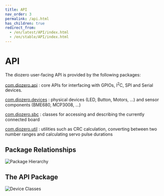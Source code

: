 ```yaml
---
title: API
nav_order: 3
permalink: /api.html
has_children: true
redirect_from:
  - /en/latest/API/index.html
  - /en/stable/API/index.html
---
```


# API

The diozero user-facing API is provided by the following packages:

[com.diozero.api](https://www.javadoc.io/doc/com.diozero/diozero-core/latest/com/diozero/api/package-summary.html)
: core APIs for interfacing with GPIOs, I<sup>2</sup>C, SPI and Serial devices.

[com.diozero.devices](https://www.javadoc.io/doc/com.diozero/diozero-core/latest/com/diozero/devices/package-summary.html)
: physical devices (LED, Button, Motors, ...) and sensor components (BME680, MCP3008, ...)

[com.diozero.sbc](https://www.javadoc.io/doc/com.diozero/diozero-core/latest/com/diozero/sbc/package-summary.html)
: classes for accessing and describing the currently connected board

[com.diozero.util](https://www.javadoc.io/doc/com.diozero/diozero-core/latest/com/diozero/util/package-summary.html)
: utilities such as CRC calculation, converting between two number ranges and calculating servo pulse durations

## Package Relationships

![Package Hierarchy](/assets/images/Packages.png "Package Hierarchy") 

## The API Package

![Device Classes](/assets/images/ApiDevices.png "Device Classes") 
